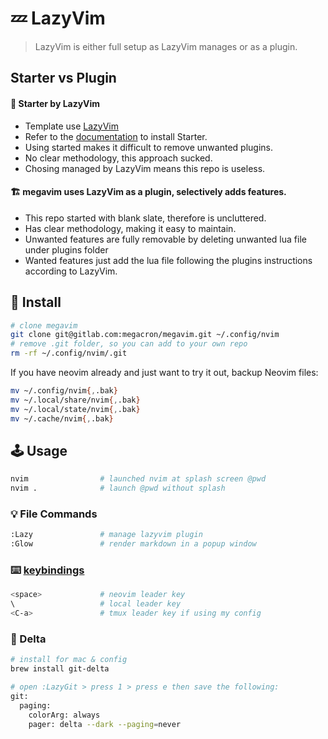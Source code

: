# :zzz: LazyVim
> LazyVim is either full setup as LazyVim manages or as a plugin.
## Starter vs Plugin
#### :baby_bottle: Starter by LazyVim
- Template use [LazyVim](https://github.com/LazyVim/LazyVim)
- Refer to the [documentation](https://lazyvim.github.io/installation) to install Starter.
- Using started makes it difficult to remove unwanted plugins.
- No clear methodology, this approach sucked.
- Chosing managed by LazyVim means this repo is useless.

#### :building_construction: megavim uses LazyVim as a plugin, selectively adds features.
- This repo started with blank slate, therefore is uncluttered.
- Has clear methodology, making it easy to maintain.
- Unwanted features are fully removable by deleting unwanted lua file under plugins folder
- Wanted features just add the lua file following the plugins instructions according to LazyVim.

## :floppy_disk: Install
```zsh
# clone megavim
git clone git@gitlab.com:megacron/megavim.git ~/.config/nvim
# remove .git folder, so you can add to your own repo
rm -rf ~/.config/nvim/.git
```
If you have neovim already and just want to try it out, backup Neovim files:
```zsh
mv ~/.config/nvim{,.bak}
mv ~/.local/share/nvim{,.bak}
mv ~/.local/state/nvim{,.bak}
mv ~/.cache/nvim{,.bak}
```

## :joystick: Usage
```zsh
nvim                # launched nvim at splash screen @pwd
nvim .              # launch @pwd without splash
```

### :bulb: File Commands
```zsh
:Lazy               # manage lazyvim plugin
:Glow               # render markdown in a popup window
```
### :keyboard: [keybindings](https://www.lazyvim.org/keymaps)
```zsh
<space>             # neovim leader key
\                   # local leader key
<C-a>               # tmux leader key if using my config
```

### :necktie: Delta
```zsh
# install for mac & config
brew install git-delta

# open :LazyGit > press 1 > press e then save the following:
git:
  paging:
    colorArg: always
    pager: delta --dark --paging=never
```
